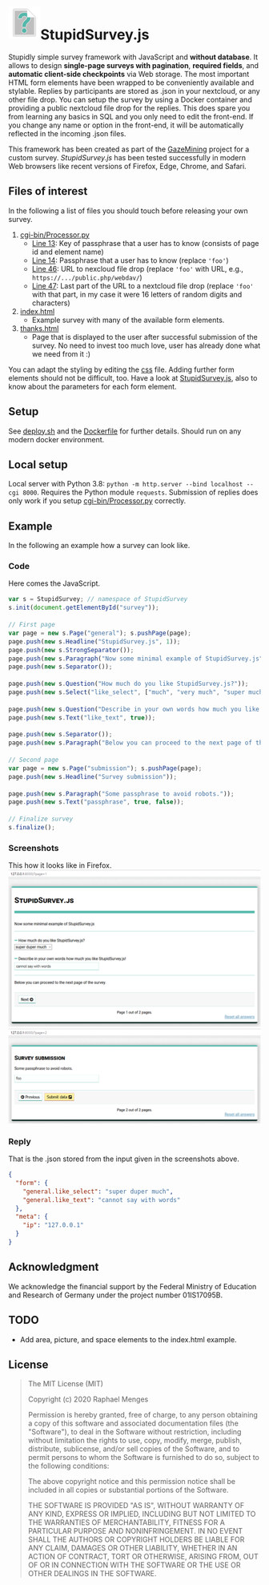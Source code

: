 <img align="left" width="64" height="64" src="/assets/favicon/favicon-96x96.png" alt="Icon">

# StupidSurvey.js
Stupidly simple survey framework with JavaScript and **without database**.
It allows to design **single-page surveys with pagination**, **required fields**, and **automatic client-side checkpoints** via Web storage.
The most important HTML form elements have been wrapped to be conveniently available and stylable.
Replies by participants are stored as .json in your nextcloud, or any other file drop.
You can setup the survey by using a Docker container and providing a public nextcloud file drop for the replies.
This does spare you from learning any basics in SQL and you only need to edit the front-end.
If you change any name or option in the front-end, it will be automatically reflected in the incoming .json files.

This framework has been created as part of the [GazeMining](https://gazemining.de/index_en.html) project for a custom survey.
*StupidSurvey.js* has been tested successfully in modern Web browsers like recent versions of Firefox, Edge, Chrome, and Safari.

## Files of interest
In the following a list of files you should touch before releasing your own survey.
1.  [cgi-bin/Processor.py](/cgi-bin/processor.py)
    - [Line 13](/cgi-bin/processor.py#L13): Key of passphrase that a user has to know (consists of page id and element name)
    - [Line 14](/cgi-bin/processor.py#L14): Passphrase that a user has to know (replace `'foo'`)
    - [Line 46](/cgi-bin/processor.py#L46): URL to nexcloud file drop (replace `'foo'` with URL, e.g., `https://.../public.php/webdav/`)
    - [Line 47](/cgi-bin/processor.py#L47): Last part of the URL to a nextcloud file drop (replace `'foo'` with that part, in my case it were 16 letters of random digits and characters)
2. [index.html](/index.html)
    - Example survey with many of the available form elements.
3. [thanks.html](/thanks.html)
    - Page that is displayed to the user after successful submission of the survey. No need to invest too much love, user has already done what we need from it :)

You can adapt the styling by editing the [css](/assets/global.css) file.
Adding further form elements should not be difficult, too.
Have a look at [StupidSurvey.js](/js/StupidSurvey.js), also to know about the parameters for each form element.

## Setup
See [deploy.sh](/deploy.sh) and the [Dockerfile](/dockerfile) for further details.
Should run on any modern docker environment.

## Local setup
Local server with Python 3.8: `python -m http.server --bind localhost --cgi 8000`.
Requires the Python module `requests`.
Submission of replies does only work if you setup [cgi-bin/Processor.py](/cgi-bin/processor.py) correctly.

## Example
In the following an example how a survey can look like.

### Code
Here comes the JavaScript.
```js
var s = StupidSurvey; // namespace of StupidSurvey
s.init(document.getElementById("survey"));

// First page
var page = new s.Page("general"); s.pushPage(page);
page.push(new s.Headline("StupidSurvey.js", 1));
page.push(new s.StrongSeparator());
page.push(new s.Paragraph("Now some minimal example of StupidSurvey.js"));
page.push(new s.Separator());

page.push(new s.Question("How much do you like StupidSurvey.js?"));
page.push(new s.Select("like_select", ["much", "very much", "super much", "super duper much"], true));

page.push(new s.Question("Describe in your own words how much you like StupidSurvey.js!"));
page.push(new s.Text("like_text", true));

page.push(new s.Separator());
page.push(new s.Paragraph("Below you can proceed to the next page of the survey."));

// Second page
var page = new s.Page("submission"); s.pushPage(page);
page.push(new s.Headline("Survey submission"));

page.push(new s.Paragraph("Some passphrase to avoid robots."));
page.push(new s.Text("passphrase", true, false));

// Finalize survey
s.finalize();
```

### Screenshots
This how it looks like in Firefox.
![screenshot of first page](/media/screenshot-1.png)
![screenshot of second page](/media/screenshot-2.png)

### Reply
That is the .json stored from the input given in the screenshots above.
```json
{
  "form": {
    "general.like_select": "super duper much",
    "general.like_text": "cannot say with words"
  },
  "meta": {
    "ip": "127.0.0.1"
  }
}
```

## Acknowledgment
We acknowledge the financial support by the Federal Ministry of Education and Research of Germany under the project number 01IS17095B.

## TODO
- Add area, picture, and space elements to the index.html example.

## License
>The MIT License (MIT)
>
>Copyright (c) 2020 Raphael Menges
>
>Permission is hereby granted, free of charge, to any person obtaining a copy of this software and associated documentation files (the "Software"), to deal in the Software without restriction, including without limitation the rights
to use, copy, modify, merge, publish, distribute, sublicense, and/or sell copies of the Software, and to permit persons to whom the Software is furnished to do so, subject to the following conditions:
>
>The above copyright notice and this permission notice shall be included in all copies or substantial portions of the Software.
>
>THE SOFTWARE IS PROVIDED "AS IS", WITHOUT WARRANTY OF ANY KIND, EXPRESS OR IMPLIED, INCLUDING BUT NOT LIMITED TO THE WARRANTIES OF MERCHANTABILITY, FITNESS FOR A PARTICULAR PURPOSE AND NONINFRINGEMENT. IN NO EVENT SHALL THE AUTHORS OR COPYRIGHT HOLDERS BE LIABLE FOR ANY CLAIM, DAMAGES OR OTHER LIABILITY, WHETHER IN AN ACTION OF CONTRACT, TORT OR OTHERWISE, ARISING FROM, OUT OF OR IN CONNECTION WITH THE SOFTWARE OR THE USE OR OTHER DEALINGS IN THE SOFTWARE.
